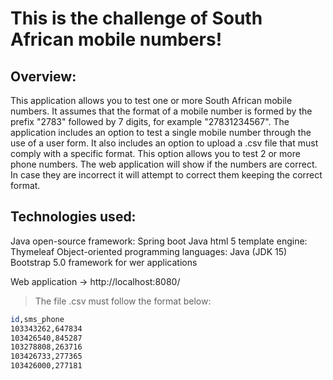 # This is the challenge of South African mobile numbers!


## Overview:
This application allows you to test one or more South African mobile numbers.
It assumes that the format of a mobile number is formed by the prefix "2783" followed by 7 digits, for example "27831234567".
The application includes an option to test a single mobile number through the use of a user form.
It also includes an option to upload a .csv file that must comply with a specific format. This option allows you to test 2 or more phone numbers.
The web application will show if the numbers are correct. In case they are incorrect it will attempt to correct them keeping the correct format.


## Technologies used:
Java open-source framework: Spring boot
Java html 5 template engine: Thymeleaf
Object-oriented programming languages: Java (JDK 15)
Bootstrap 5.0 framework for wer applications


Web application -> http://localhost:8080/


> The file .csv must follow the format below:
```sh
id,sms_phone
103343262,647834
103426540,845287
103278808,263716
103426733,277365
103426000,277181
```


